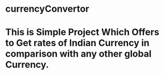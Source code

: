# currencyConvertor
# This is Simple Project Which Offers to Get rates of Indian Currency in comparison with any other global Currency.
